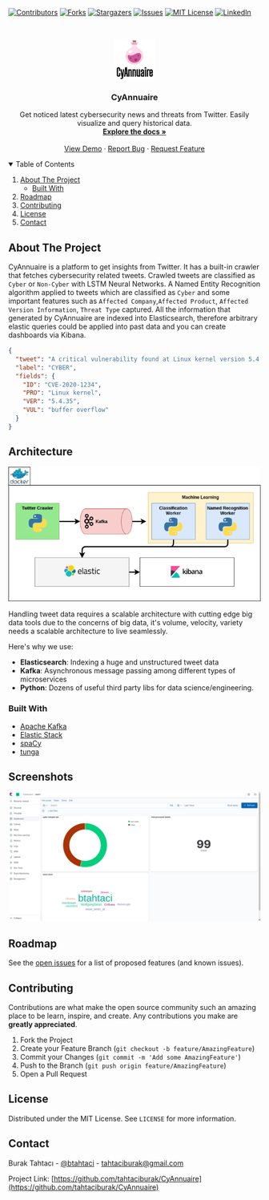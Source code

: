 [![Contributors][contributors-shield]][contributors-url]
[![Forks][forks-shield]][forks-url]
[![Stargazers][stars-shield]][stars-url]
[![Issues][issues-shield]][issues-url]
[![MIT License][license-shield]][license-url]
[![LinkedIn][linkedin-shield]][linkedin-url]


<!-- PROJECT LOGO -->
<br />
<p align="center">
  <a href="https://github.com/tahtaciburak/cyannuaire">
    <img src="img/logo.png" alt="Logo" width="80" height="80">
  </a>

  <h3 align="center">CyAnnuaire</h3>

  <p align="center">
    Get noticed latest cybersecurity news and threats from Twitter. Easily visualize and query historical data.
    <br />
    <a href="https://github.com/othneildrew/Best-README-Template"><strong>Explore the docs »</strong></a>
    <br />
    <br />
    <a href="https://github.com/othneildrew/Best-README-Template">View Demo</a>
    ·
    <a href="https://github.com/othneildrew/Best-README-Template/issues">Report Bug</a>
    ·
    <a href="https://github.com/othneildrew/Best-README-Template/issues">Request Feature</a>
  </p>
</p>



<!-- TABLE OF CONTENTS -->
<details open="open">
  <summary>Table of Contents</summary>
  <ol>
    <li>
      <a href="#about-the-project">About The Project</a>
      <ul>
        <li><a href="#built-with">Built With</a></li>
      </ul>
    </li>
    <li><a href="#roadmap">Roadmap</a></li>
    <li><a href="#contributing">Contributing</a></li>
    <li><a href="#license">License</a></li>
    <li><a href="#contact">Contact</a></li>
  </ol>
</details>



<!-- ABOUT THE PROJECT -->
## About The Project
CyAnnuaire is a platform to get insights from Twitter. It has a built-in crawler that fetches cybersecurity related tweets.
Crawled tweets are classified as `Cyber` or `Non-Cyber` with LSTM Neural Networks. A Named Entity Recognition algorithm applied to tweets
which are classified as `Cyber` and some important features such as `Affected Company`,`Affected Product`, `Affected Version Information`, `Threat Type` captured.
All the information that generated by CyAnnuaire are indexed into Elasticsearch, therefore arbitrary elastic queries could be applied
into past data and you can create dashboards via Kibana.

```json
{
  "tweet": "A critical vulnerability found at Linux kernel version 5.4.35 that may cause buffer overflow while reading configurations. More details at CVE-2020-1234.",
  "label": "CYBER",
  "fields": {
    "ID": "CVE-2020-1234",
    "PRO": "Linux kernel",
    "VER": "5.4.35",
    "VUL": "buffer overflow"
  }
}
```

## Architecture  
<div align="center">

[![CyAnnuaire Architecture][product-scheme]](https://github.com/tahtaciburak/CyAnnuaire)

</div>
Handling tweet data requires a scalable architecture with cutting edge big data tools due to the concerns of big data, it's volume, velocity, variety needs a scalable architecture to live seamlessly.

Here's why we use:
* **Elasticsearch**: Indexing a huge and unstructured tweet data
* **Kafka**: Asynchronous message passing among different types of microservices
* **Python**: Dozens of useful third party libs for data science/engineering.

### Built With
* [Apache Kafka](https://kafka.apache.org/)
* [Elastic Stack](https://www.elastic.co/elastic-stack)
* [spaCy](https://spacy.io/)
* [tunga](https://pypi.org/project/tunga/)


## Screenshots

<div align="center">

[![CyAnnuaire Screenshot][product-ss]](https://github.com/tahtaciburak/CyAnnuaire)

</div>


<!-- ROADMAP -->
## Roadmap

See the [open issues](https://github.com/othneildrew/Best-README-Template/issues) for a list of proposed features (and known issues).



<!-- CONTRIBUTING -->
## Contributing

Contributions are what make the open source community such an amazing place to be learn, inspire, and create. Any contributions you make are **greatly appreciated**.

1. Fork the Project
2. Create your Feature Branch (`git checkout -b feature/AmazingFeature`)
3. Commit your Changes (`git commit -m 'Add some AmazingFeature'`)
4. Push to the Branch (`git push origin feature/AmazingFeature`)
5. Open a Pull Request



<!-- LICENSE -->
## License

Distributed under the MIT License. See `LICENSE` for more information.



<!-- CONTACT -->
## Contact

Burak Tahtacı - [@btahtaci](https://twitter.com/btahtaci) - tahtaciburak@gmail.com

Project Link: [https://github.com/tahtaciburak/CyAnnuaire](https://github.com/tahtaciburak/CyAnnuaire)



<!-- MARKDOWN LINKS & IMAGES -->
<!-- https://www.markdownguide.org/basic-syntax/#reference-style-links -->
[contributors-shield]: https://img.shields.io/github/contributors/othneildrew/Best-README-Template.svg?style=for-the-badge
[contributors-url]: https://github.com/tahtaciburak/CyAnnuaire/graphs/contributors
[forks-shield]: https://img.shields.io/github/forks/othneildrew/Best-README-Template.svg?style=for-the-badge
[forks-url]: https://github.com/tahtaciburak/CyAnnuaire/network/members
[stars-shield]: https://img.shields.io/github/stars/othneildrew/Best-README-Template.svg?style=for-the-badge
[stars-url]: https://github.com/tahtaciburak/CyAnnuaire/stargazers
[issues-shield]: https://img.shields.io/github/issues/othneildrew/Best-README-Template.svg?style=for-the-badge
[issues-url]: https://github.com/tahtaciburak/CyAnnuaire/issues
[license-shield]: https://img.shields.io/github/license/othneildrew/Best-README-Template.svg?style=for-the-badge
[license-url]: https://github.com/tahtaciburak/CyAnnuaire/blob/master/LICENSE.txt
[linkedin-shield]: https://img.shields.io/badge/-LinkedIn-black.svg?style=for-the-badge&logo=linkedin&colorB=555
[linkedin-url]: https://linkedin.com/in/tahtaciburak
[product-ss]: img/ss1.jpeg
[product-scheme]: img/scheme.png
[logo]: img/logo.png